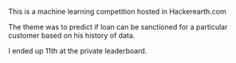 This is a machine learning competition hosted in Hackerearth.com

The theme was to predict if loan can be sanctioned for a particular customer based on his history of data.

I ended up 11th at the private leaderboard.
